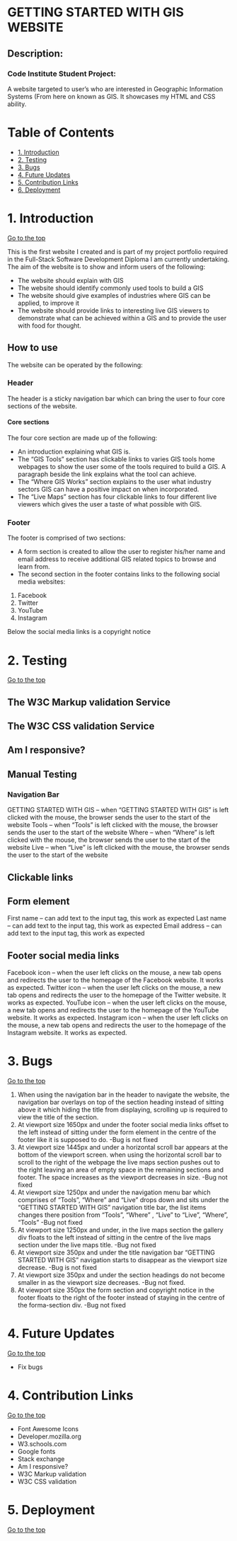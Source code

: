 # GETTING STARTED WITH GIS WEBSITE

## Description:

### Code Institute Student Project: 
A website targeted to user’s who are interested in Geographic Information Systems (From here on known as GIS. It showcases my HTML and CSS ability.

# Table of Contents
- [1. Introduction](#introduction)
- [2. Testing](#testing)
- [3. Bugs](#bugs)
- [4. Future Updates](#future-updates)
- [5. Contribution Links](#contribution-links)
- [6. Deployment](#deployment)

<a name="introduction"></a>

# 1. Introduction
[Go to the top](#table-of-contents)

This is the first website I created and is part of my project portfolio required in the Full-Stack Software Development Diploma I am currently undertaking.
The aim of the website is to show and inform users of the following:
-	The website should explain with GIS
-	The website should identify commonly used tools to build a GIS
-	The website should give examples of industries where GIS can be applied, to improve it
-	The website should provide links to interesting live GIS viewers to demonstrate what can be achieved within a GIS and to provide the user with food for thought.

## How to use
The website can be operated by the following:
###	Header 
The header is a sticky navigation bar which can bring the user to four core sections of the website.
####	Core sections
The four core section are made up of the following:
-	An introduction explaining what GIS is.
-	The “GIS Tools” section has clickable links to varies GIS tools home webpages to show the user some of the tools required to build a GIS. A paragraph beside the link explains what the tool can achieve.
-	The “Where GIS Works” section explains to the user what industry sectors GIS can have a positive impact on when incorporated. 
-	The “Live Maps” section has four clickable links to four different live viewers which gives the user a taste of what possible with GIS.
 
###	Footer
The footer is comprised of two sections:
-	A form section is created to allow the user to register his/her name and email address to receive additional GIS related topics to browse and learn from.
-	The second section in the footer contains links to the following social media websites:
1. Facebook
2. Twitter
3. YouTube
4. Instagram

Below the social media links is a copyright notice

<a name="testing"></a>

# 2.	Testing

[Go to the top](#table-of-contents)

##	The W3C Markup validation Service

##	The W3C CSS validation Service

##	Am I responsive?

##	Manual Testing

### Navigation Bar
GETTING STARTED WITH GIS – when “GETTING STARTED WITH GIS” is left clicked with the mouse, the browser sends the user to the start of the website
Tools – when “Tools” is left clicked with the mouse, the browser sends the user to the start of the website
Where – when “Where” is left clicked with the mouse, the browser sends the user to the start of the website
Live – when “Live” is left clicked with the mouse, the browser sends the user to the start of the website

## Clickable links


## Form element
First name – can add text to the input tag, this work as expected
Last name – can add text to the input tag, this work as expected
Email address – can add text to the input tag, this work as expected

## Footer social media links
Facebook icon – when the user left clicks on the mouse, a new tab opens and redirects the user to the homepage of the Facebook website. It works as expected.
Twitter icon – when the user left clicks on the mouse, a new tab opens and redirects the user to the homepage of the Twitter website. It works as expected.
YouTube icon – when the user left clicks on the mouse, a new tab opens and redirects the user to the homepage of the YouTube website. It works as expected.
Instagram icon – when the user left clicks on the mouse, a new tab opens and redirects the user to the homepage of the Instagram website. It works as expected.

<a name="bugs"></a>

# 3.	Bugs

[Go to the top](#table-of-contents)

1.	When using the navigation bar in the header to navigate the website, the navigation bar overlays on top of the section heading instead of sitting above it which hiding the title from displaying, scrolling up is required to view the title of the section.
2.	At viewport size 1650px and under the footer social media links offset to the left instead of sitting under the form element in the centre of the footer like it is supposed to do.
-Bug is not fixed
3.	At viewport size 1445px and under a horizontal scroll bar appears at the bottom of the viewport screen.
when using the horizontal scroll bar to scroll to the right of the webpage the live maps section pushes out to the right leaving an area of empty space in the remaining sections and footer. The space increases as the viewport decreases in size.
-Bug not fixed
4.	At viewport size 1250px and under the navigation menu bar which comprises of “Tools”, “Where” and “Live” drops down and sits under the “GETTING STARTED WITH GIS” navigation title bar, the list items changes there position from “Tools”, “Where” , “Live” to “Live”, “Where”, “Tools”
-Bug not fixed
5.	At viewport size 1250px and under, in the live maps section the gallery div floats to the left instead of sitting in the centre of the live maps section under the live maps title.
-Bug not fixed 
6.	At viewport size 350px and under the title navigation bar “GETTING STARTED WITH GIS” navigation starts to disappear as the viewport size decrease.
-Bug is not fixed 
7.	At viewport size 350px and under the section headings do not become smaller in as the viewport size decreases.
-Bug not fixed.
8.	At viewport size 350px the form section and copyright notice in the footer floats to the right of the footer instead of staying in the centre of the forma-section div.
-Bug not fixed

<a name="future-updates"></a>

# 4.	Future Updates

[Go to the top](#table-of-contents)

- Fix bugs

<a name="contribution-links"></a>

# 4.	Contribution Links

[Go to the top](#table-of-contents)

- Font Awesome Icons
- Developer.mozilla.org 
- W3.schools.com
- Google fonts
- Stack exchange
- Am I responsive? 
- W3C Markup validation 
- W3C CSS validation 

<a name="deployment"></a>

# 5.	Deployment

[Go to the top](#table-of-contents)


